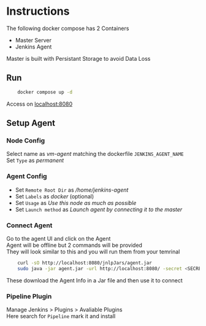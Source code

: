# Instructions

The following docker compose has 2 Containers
- Master Server
- Jenkins Agent

Master is built with Persistant Storage to avoid Data Loss

## Run
```bash
    docker compose up -d
```
Access on [localhost:8080](localhost:8080)

## Setup Agent

### Node Config
Select name as *vm-agent* matching the dockerfile `JENKINS_AGENT_NAME`\
Set `Type` as *permanent*

### Agent Config
- Set `Remote Root Dir` as */home/jenkins-agent*
- Set `Labels` as *docker* (optional)
- Set `Usage` as *Use this node as much as possible*
- Set `Launch method` as *Launch agent by connecting it to the master*

### Connect Agent
Go to the agent UI and click on the Agent\
Agent will be offline but 2 commands will be provided\
They will look similar to this and you will run them from your temrinal
```bash
    curl -sO http://localhost:8080/jnlpJars/agent.jar
    sudo java -jar agent.jar -url http://localhost:8080/ -secret <SECRET-PROVIDED> -name "vm-agent" -webSocket -workDir "/home/jenkins-agent"
```
These download the Agent Info in a Jar file and then use it to connect

### Pipeline Plugin
Manage Jenkins > Plugins > Avaliable Plugins\
Here search for `Pipeline` mark it and install